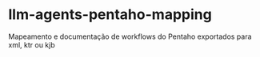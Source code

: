 # llm-agents-pentaho-mapping
Mapeamento e documentação de workflows do Pentaho exportados para xml, ktr ou kjb
